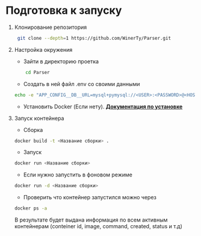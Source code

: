 # Подготовка к запуску


1. Клонирование репозитория 
    ```bash
     git clone --depth=1 https://github.com/WinerTy/Parser.git
     ```

2. Настройка окружения
    - Зайти в директорию проетка 
    ```bash
        cd Parser 
    ```
    - Создать в ней файл .env со своими данными 
    ```bash
    echo -e "APP_CONFIG__DB__URL=mysql+pymysql://<USER>:<PASSWORD>@<HOST>:<POST>/<DATABASE>\nAPP_CONFIG__BOT__TOKEN=<BOT_TOKEN>" > .env
    ```

    - Установить Docker (Если нету). [**Документация по установке**](https://docs.docker.com/engine/install/ubuntu/)

3. Запуск контейнера 
    - Сборка 
    ```bash
    docker build -t <Название сборки> .
    ```

    - Запуск 
    ```bash
    docker run <Название сборки>
    ```
    - Если нужно запустить в фоновом режиме 
    ```bash
    docker run -d <Название сборки>
    ```

    - Проверить что контейнер запустился можно через
    ```bash
    docker ps -a
    ```
    В результате будет выдана информация по всем активным контейнерам (conteiner id, image, command, created, status и т.д)
